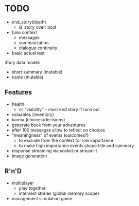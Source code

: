 TODO
====

- end_story(death)
  - is_story_over: bool
- tune context
  - messages
  - summarization
  - dialogue continuity
- basic actual test

Story data model:
- short summary (mutable)
- name (mutable)

## Features
- health
  - or "viability" - must end story if runs out 
- valuables (inventory)
- karma (choices/decisions)
- generate book from your adventures
- after 100 messages allow to reflect on choices
- "meaningness" of events (outcomes?)
  - to exclude from the context for low importance
  - to make high importance events shape title and summary
- response streaming via socket or streamlit
- image generation

## R'n'D
- multiplayer
  - play together
  - intersect stories (global memory scope)
- management simulation game
